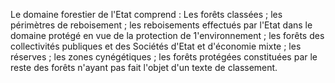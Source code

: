 Le domaine forestier de l'Etat comprend :
Les forêts classées ;
les périmètres de reboisement ;
les reboisements effectués par l'Etat dans le domaine protégé en vue
de la protection de 1'environnement ;
les forêts des collectivités publiques et des Sociétés d'Etat et
d'économie mixte ;
les réserves ;
les zones cynégétiques ;
les forêts protégées constituées par le reste des forêts n'ayant pas
fait l'objet d'un texte de classement.